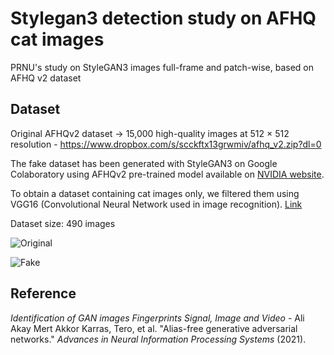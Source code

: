 # Stylegan3 detection study on AFHQ cat images
PRNU's study on StyleGAN3 images full-frame and patch-wise, based on AFHQ v2 dataset

## Dataset
Original AFHQv2 dataset → 15,000 high-quality images at 512 × 512 resolution - https://www.dropbox.com/s/scckftx13grwmiv/afhq_v2.zip?dl=0

The fake dataset has been generated with StyleGAN3 on Google Colaboratory using AFHQv2 pre-trained model available on [NVIDIA website](https://catalog.ngc.nvidia.com/orgs/nvidia/teams/research/models/stylegan3).

To obtain a dataset containing cat images only, we filtered them using VGG16 (Convolutional Neural Network used in image recognition). [Link](https://github.com/anqitu/What-animal-are-you) 

Dataset size: 490 images

![Original](https://drive.google.com/file/d/1Om9Kav09WZY4PcnWEmbx4rHHowzS--ro/preview "Real image")

![Fake](https://drive.google.com/file/d/1_Hjc1m1EiyOwh7kM4f6QyB8DlbnZFjTa/view?usp=sharing "StyleGAN3 generated")

## Reference
_Identification of GAN images Fingerprints
Signal, Image and Video_ - Ali Akay Mert Akkor
Karras, Tero, et al. "Alias-free generative adversarial networks." _Advances in Neural Information Processing Systems_ (2021).
